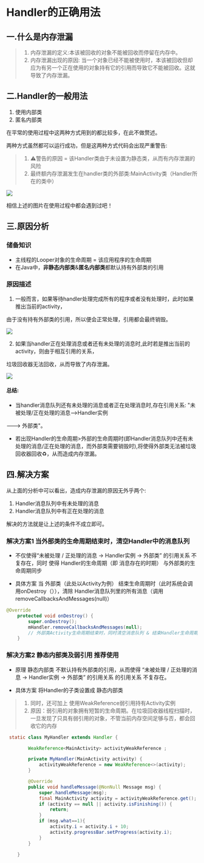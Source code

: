 # Handler的正确用法

## 一.什么是内存泄漏

> 1. 内存泄漏的定义:本该被回收的对象不能被回收而停留在内存中。
> 2. 内存泄漏出现的原因: 当一个对象已经不能被使用时，本该被回收但却应为有另一个正在使用的对象持有它的引用而导致它不能被回收。这就导致了内存泄漏。

## 二.Handler的一般用法

1. 使用内部类
2. 匿名内部类

在平常的使用过程中这两种方式用到的都比较多，在此不做赘述。

两种方式虽然都可以运行成功，但是这两种方式代码会出现严重警告:

> 1. ⚠️警告的原因 = 该Handler类由于未设置为静态类，从而有内存泄漏的风险
> 2. 最终额内存泄漏发生在handler类的外部类:MainActivity类（Handler所在的类中）

![](https://user-gold-cdn.xitu.io/2018/1/25/1612ab4656582136?imageView2/0/w/1280/h/960/ignore-error/1)

相信上述的图片在使用过程中都会遇到过吧！

## 三.原因分析

### 储备知识

* 主线程的Looper对象的生命周期 = 该应用程序的生命周期
* 在Java中，**非静态内部类**&**匿名内部类**都默认持有外部类的引用

### 原因描述

1. 一般而言，如果等待handler处理完成所有的程序或者没有处理时，此时如果推出当前的activity，

由于没有持有外部类的引用，所以便会正常处理，引用都会最终销毁。

![](https://user-gold-cdn.xitu.io/2018/1/25/1612ab4657b6d030?imageView2/0/w/1280/h/960/ignore-error/1)


2. 如果当handler正在处理消息或者还有未处理的消息时,此时若是推出当前的activity，则由于相互引用的关系，

垃圾回收器无法回收，从而导致了内存泄漏。

![](https://user-gold-cdn.xitu.io/2018/1/25/1612ab4658738bd8?imageView2/0/w/1280/h/960/ignore-error/1)

#### 总结:

* 当handler消息队列还有未处理的消息或者正在处理消息时,存在引用关系: "未被处理/正在处理的消息-->Handler实例

---> 外部类"。

* 若出现Handler的生命周期>外部的生命周期时(即Handler消息队列中还有未处理的消息/正在处理的消息，而外部类需要销毁时),将使得外部类无法被垃圾回收器回收♻️，从而造成内存泄漏。

## 四.解决方案

从上面的分析中可以看出，造成内存泄漏的原因无外乎两个:

1. Handler消息队列中有未处理的消息
2. Handler消息队列中有正在处理的消息

解决的方法就是让上述的条件不成立即可。

### 解决方案1 当外部类的生命周期结束时，清空Handler中的消息队列

* 不仅使得“未被处理 / 正处理的消息 -> Handler实例 -> 外部类” 的引用关系 不复存在，同时 使得 Handler的生命周期（即 消息存在的时期） 与外部类的生命周期同步

* 具体方案 当 外部类（此处以Activity为例） 结束生命周期时（此时系统会调用onDestroy（）），清除 Handler消息队列里的所有消息（调用removeCallbacksAndMessages(null)）

``` java
@Override
    protected void onDestroy() {
        super.onDestroy();
        mHandler.removeCallbacksAndMessages(null);
        // 外部类Activity生命周期结束时，同时清空消息队列 & 结束Handler生命周期
    }

```

### 解决方案2 静态内部类及弱引用 **推荐使用**

* 原理 静态内部类 不默认持有外部类的引用，从而使得 “未被处理 / 正处理的消息 -> Handler实例 -> 外部类” 的引用关系 的引用关系 不复存在。

* 具体方案 将Handler的子类设置成 静态内部类

> 1. 同时，还可加上 使用WeakReference弱引用持有Activity实例
> 2. 原因：弱引用的对象拥有短暂的生命周期。在垃圾回收器线程扫描时，一旦发现了只具有弱引用的对象，不管当前内存空间足够与否，都会回收它的内存

``` java
 static class MyHandler extends Handler {

        WeakReference<MainActivity> activityWeakReference ;

        private MyHandler(MainActivity activity) {
            activityWeakReference = new WeakReference<>(activity);
        }

        @Override
        public void handleMessage(@NonNull Message msg) {
            super.handleMessage(msg);
            final MainActivity activity = activityWeakReference.get();
            if (activity == null || activity.isFinishing()) {
                return;
            }
            if (msg.what==1){
                activity.i = activity.i + 10;
                activity.progressBar.setProgress(activity.i);
            }
        }

    }
```